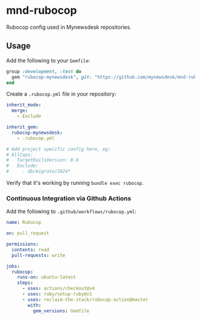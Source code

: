 # mnd-rubocop

Rubocop config used in Mynewsdesk repositories.

## Usage

Add the following to your `Gemfile`:

```ruby
group :development, :test do
  gem "rubocop-mynewsdesk", git: "https://github.com/mynewsdesk/mnd-rubocop.git"
end
```

Create a `.rubocop.yml` file in your repository:

```yaml
inherit_mode:
  merge:
    - Exclude

inherit_gem:
  rubocop-mynewsdesk:
    - .rubocop.yml

# Add project specific config here, eg:
# AllCops:
#   TargetRailsVersion: 8.0
#   Exclude:
#     - db/migrate/2024*
```

Verify that it's working by running `bundle exec rubocop`.

### Continuous Integration via Github Actions

Add the following to `.github/workflows/rubocop.yml`:

```yaml
name: Rubocop

on: pull_request

permissions:
  contents: read
  pull-requests: write

jobs:
  rubocop:
    runs-on: ubuntu-latest
    steps:
      - uses: actions/checkout@v4
      - uses: ruby/setup-ruby@v1
      - uses: reclaim-the-stack/rubocop-action@master
        with:
          gem_versions: Gemfile
```
